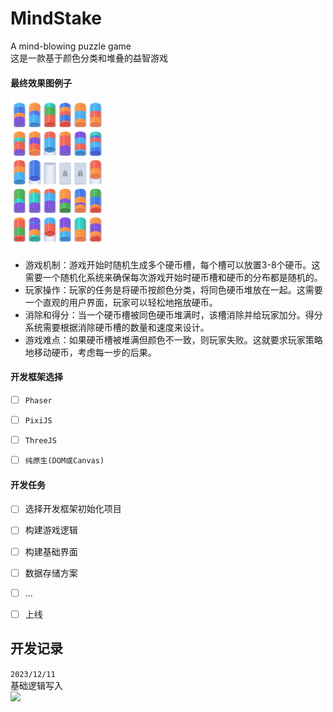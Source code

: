 # MindStake
A mind-blowing puzzle game <br>
这是一款基于颜色分类和堆叠的益智游戏
#### 最终效果图例子
<img src="./docs/example_01.png" width="30%">

- 游戏机制：游戏开始时随机生成多个硬币槽，每个槽可以放置3-8个硬币。这需要一个随机化系统来确保每次游戏开始时硬币槽和硬币的分布都是随机的。
- 玩家操作：玩家的任务是将硬币按颜色分类，将同色硬币堆放在一起。这需要一个直观的用户界面，玩家可以轻松地拖放硬币。
- 消除和得分：当一个硬币槽被同色硬币堆满时，该槽消除并给玩家加分。得分系统需要根据消除硬币槽的数量和速度来设计。
- 游戏难点：如果硬币槽被堆满但颜色不一致，则玩家失败。这就要求玩家策略地移动硬币，考虑每一步的后果。

#### 开发框架选择
- [ ] ```Phaser```
- [ ] ```PixiJS```
- [ ] ```ThreeJS```
- [ ] ```纯原生(DOM或Canvas)```


#### 开发任务
- [ ] 选择开发框架初始化项目
- [ ] 构建游戏逻辑
- [ ] 构建基础界面
- [ ] 数据存储方案
- [ ] ...
- [ ] 上线


## 开发记录
```2023/12/11```<br>
基础逻辑写入<br>
<img src="./docs/dev_screenshot_2023_12_11.png" width="50%">
